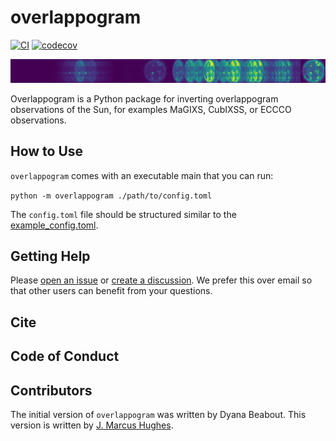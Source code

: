 # overlappogram

[![CI](https://github.com/jmbhughes/overlappogram/actions/workflows/CI.yml/badge.svg)](https://github.com/jmbhughes/overlappogram/actions/workflows/CI.yml)
[![codecov](https://codecov.io/gh/jmbhughes/overlappogram/graph/badge.svg?token=u1qQvzybz4)](https://codecov.io/gh/jmbhughes/overlappogram)

![overlappogram example](overlappogram.png)

Overlappogram is a Python package for inverting overlappogram observations of the Sun,
for examples MaGIXS, CubIXSS, or ECCCO observations.


## How to Use

`overlappogram` comes with an executable main that you can run:

`python -m overlappogram ./path/to/config.toml`

The `config.toml` file should be structured similar to the [example_config.toml](example_config.toml).


## Getting Help
Please [open an issue](https://github.com/jmbhughes/overlappogram/issues/new)
or [create a discussion](https://github.com/jmbhughes/overlappogram/discussions/new/choose).
We prefer this over email so that other users can benefit from your questions.

## Cite

## Code of Conduct

## Contributors

The initial version of `overlappogram` was written by Dyana Beabout.
This version is written by [J. Marcus Hughes](https://github.com/jmbhughes).
